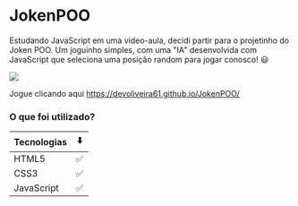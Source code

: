# JokenPOO

Estudando JavaScript em uma video-aula, decidi partir para o projetinho do Joken POO. Um joguinho simples, com uma "IA" desenvolvida com JavaScript que seleciona uma posição random para jogar conosco! 😃

<img src="https://i.ibb.co/DtvGgqf/Jokeen-POO.png">

Jogue clicando aqui https://devoliveira61.github.io/JokenPOO/

### O que foi utilizado? 
Tecnologias  |  ⬇️
--------- | ------
HTML5 | ✅	
CSS3 | ✅	
JavaScript  | ✅	
